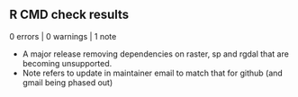 ## R CMD check results

0 errors | 0 warnings | 1 note

* A major release removing dependencies on raster, sp and rgdal that are becoming unsupported.
* Note refers to update in maintainer email to match that for github (and gmail being phased out)
